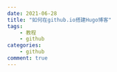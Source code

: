 ```yaml
---
date: 2021-06-28
title: "如何在github.io搭建Hugo博客"
tags:
    - 教程
    - github
categories:
    - github
comment: true
---
```

